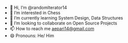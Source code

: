 - 👋 Hi, I’m @randomIterator14
- 👀 I’m interested in Chess
- 🌱 I’m currently learning System Design, Data Structures
- 💞️ I’m looking to collaborate on Open Source Projects
- 📫 How to reach me aepari14@gmail.com
- 😄 Pronouns: He/ Him


<!---
randomIterator14/randomIterator14 is a ✨ special ✨ repository because its `README.md` (this file) appears on your GitHub profile.
You can click the Preview link to take a look at your changes.
--->
